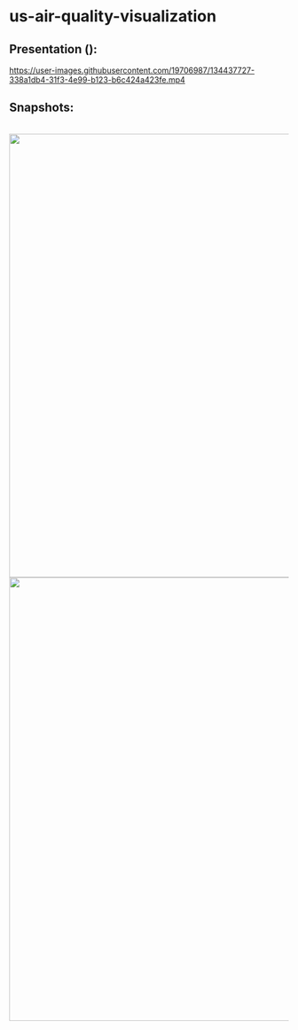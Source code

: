 # us-air-quality-visualization

## Presentation ():

https://user-images.githubusercontent.com/19706987/134437727-338a1db4-31f3-4e99-b123-b6c424a423fe.mp4


## Snapshots:
<br>
<img src="https://user-images.githubusercontent.com/19706987/134437747-648742dd-d6c9-4de9-96d9-d876b0adf847.png" width="800">
<br>
<img src="https://user-images.githubusercontent.com/19706987/134437758-cac41fbf-66b4-4d69-9935-560330fd6664.png" width="800">
